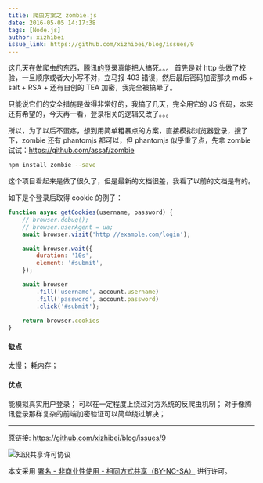 ```yaml
---
title: 爬虫方案之 zombie.js
date: 2016-05-05 14:17:38
tags: [Node.js]
author: xizhibei
issue_link: https://github.com/xizhibei/blog/issues/9
---
```

这几天在做爬虫的东西，腾讯的登录真能把人搞死。。。
首先是对 http 头做了校验，一旦顺序或者大小写不对，立马报 403 错误，然后最后密码加密那块 md5 + salt + RSA + 还有自创的 TEA 加密，我完全被搞晕了。

只能说它们的安全措施是做得非常好的，我搞了几天，完全用它的 JS 代码，本来还有希望的，今天再一看，登录相关的逻辑又改了。。。

所以，为了以后不蛋疼，想到用简单粗暴点的方案，直接模拟浏览器登录，搜了下，zombie 还有 phantomjs 都可以，但 phantomjs 似乎重了点，先拿 zombie 试试：https://github.com/assaf/zombie

``` bash
npm install zombie --save
```

这个项目看起来是做了很久了，但是最新的文档很差，我看了以前的文档是有的。

如下是个登录后取得 cookie 的例子：

``` js
function async getCookies(username, password) {
    // browser.debug();
    // browser.userAgent = ua;
    await browser.visit('http //example.com/login');

    await browser.wait({
        duration: '10s',
        element: '#submit',
    });

    await browser
        .fill('username', account.username)
        .fill('password', account.password)
        .click('#submit');

    return browser.cookies
}
```
#### 缺点

太慢；
耗内存；
#### 优点

能模拟真实用户登录；
可以在一定程度上绕过对方系统的反爬虫机制；
对于像腾讯登录那样复杂的前端加密验证可以简单绕过解决；


***
原链接: https://github.com/xizhibei/blog/issues/9

![知识共享许可协议](https://i.creativecommons.org/l/by-nc-sa/4.0/88x31.png "署名 - 非商业性使用 - 相同方式共享（BY-NC-SA）")

本文采用 [署名 - 非商业性使用 - 相同方式共享（BY-NC-SA）](https://creativecommons.org/licenses/by-nc-sa/4.0/deed.zh) 进行许可。
